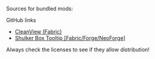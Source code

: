 Sources for bundled mods:

GitHub links
* [CleanView (Fabric)](https://github.com/zlainsama/CleanView)
* [Shulker Box Tooltip [Fabric/Forge/NeoForge]](https://github.com/MisterPeModder/ShulkerBoxTooltip)

Always check the licenses to see if they allow distribution!